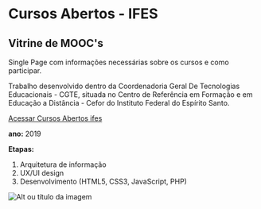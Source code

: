 # Cursos Abertos - IFES
## Vitrine de MOOC's

Single Page com informações necessárias sobre os cursos e como participar. 

Trabalho desenvolvido dentro da Coordenadoria Geral De Tecnologias Educacionais - CGTE, situada no Centro de Referência em Formação e em Educação a Distância - Cefor do Instituto Federal do Espírito Santo.

[Acessar Cursos Abertos ifes](http://conhecimento.cefor.ifes.edu.br)

**ano:** 2019

**Etapas:**
1. Arquitetura de informação
2. UX/UI design
3. Desenvolvimento (HTML5, CSS3, JavaScript, PHP) 

![Alt ou título da imagem](/vitrine.png)

